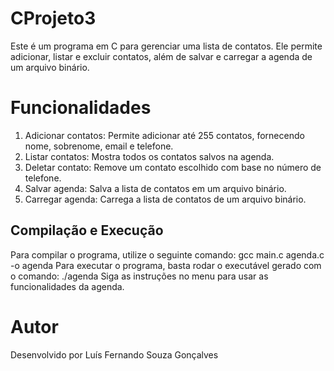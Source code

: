 # CProjeto3

Este é um programa em C para gerenciar uma lista de contatos. Ele permite adicionar, listar e excluir contatos, além de salvar e carregar a agenda de um arquivo binário.

# Funcionalidades

1) Adicionar contatos: Permite adicionar até 255 contatos, fornecendo nome, sobrenome, email e telefone.
2) Listar contatos: Mostra todos os contatos salvos na agenda.
3) Deletar contato: Remove um contato escolhido com base no número de telefone.
4) Salvar agenda: Salva a lista de contatos em um arquivo binário.
5) Carregar agenda: Carrega a lista de contatos de um arquivo binário.

## Compilação e Execução

Para compilar o programa, utilize o seguinte comando: gcc main.c agenda.c -o agenda
Para executar o programa, basta rodar o executável gerado com o comando: ./agenda
Siga as instruções no menu para usar as funcionalidades da agenda.

# Autor

Desenvolvido por Luís Fernando Souza Gonçalves
